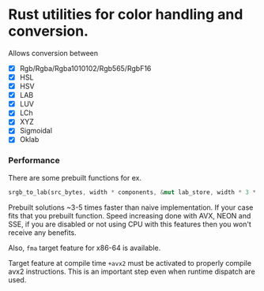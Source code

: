 # Rust utilities for color handling and conversion.

Allows conversion between

- [x] Rgb/Rgba/Rgba1010102/Rgb565/RgbF16
- [x] HSL
- [x] HSV
- [x] LAB
- [x] LUV
- [x] LCh
- [x] XYZ
- [x] Sigmoidal
- [x] Oklab

### Performance

There are some prebuilt functions for ex.

```rust
srgb_to_lab(src_bytes, width * components, &mut lab_store, width * 3 * std::mem::size_of::<f32>() as u32, width, height);
```

Prebuilt solutions ~3-5 times faster than naive implementation. If your case fits that you prebuilt function.
Speed increasing done with AVX, NEON and SSE, if you are disabled or not using CPU with this features then you won't
receive any benefits. 

Also, `fma` target feature for x86-64 is available.

Target feature at compile time `+avx2` must be activated to properly compile avx2 instructions. This is an important step even when runtime dispatch are used.